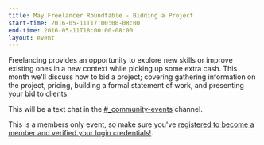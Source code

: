 ```yaml
---
title: May Freelancer Roundtable - Bidding a Project
start-time: 2016-05-11T17:00:00-08:00
end-time: 2016-05-11T18:00:00-08:00
layout: event
---
```


Freelancing provides an opportunity to explore new skills or improve existing ones in a new context while picking up some extra cash. This month we'll discuss how to bid a project; covering gathering information on the project, pricing, building a formal statement of work, and presenting your bid to clients.

This will be a text chat in the [#\_community-events](https://apprenticeship.slack.com/messages/_community-events/) channel.

This is a members only event, so make sure you've [registered to become a member and verified your login credentials!](https://zee8.typeform.com/to/b9wyG6).
